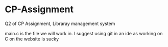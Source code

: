 # CP-Assignment
Q2 of CP Assignment, Libraray management system

main.c is the file we will work in.
I suggest using git in an ide as working on C on the website is sucky
